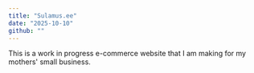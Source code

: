 ```yaml
---
title: "Sulamus.ee"
date: "2025-10-10"
github: ""
---
```


This is a work in progress e-commerce website that I am making for my mothers' small business.
